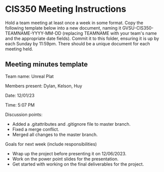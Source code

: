 # CIS350 Meeting Instructions

Hold a team meeting at least once a week in some format.  Copy the following template below into a new document, naming it GVSU-CIS350-TEAMNAME-YYYY-MM-DD (replacing TEAMNAME with your team's name and the appropriate date fields).  Commit it to this folder, ensuring it is up by each Sunday by 11:59pm.  There should be a unique document for each meeting held.

## Meeting minutes template

Team name: Unreal Plat

Members present: Dylan, Kelson, Huy

Date: 12/01/23

Time: 5:07 PM

Discussion points:

* Added a .gitattributes and .gitignore file to master branch.
* Fixed a merge conflict.
* Merged all changes to the master branch.

Goals for next week (include responsibilities)

* Wrap up the project before presenting it on 12/06/2023.
* Work on the power point slides for the presentation.
* Get started with working on the final deliverables for the project.
